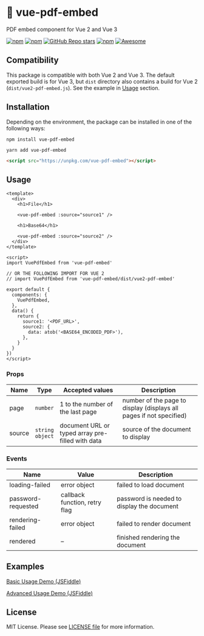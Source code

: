 # 📄 vue-pdf-embed

PDF embed component for Vue 2 and Vue 3

[![npm](https://img.shields.io/npm/v/vue-pdf-embed)](https://npmjs.com/package/vue-pdf-embed)
[![npm](https://img.shields.io/npm/dm/vue-pdf-embed)](https://npmjs.com/package/vue-pdf-embed)
[![GitHub Repo stars](https://img.shields.io/github/stars/hrynko/vue-pdf-embed)](https://github.com/hrynko/vue-pdf-embed)
[![npm](https://img.shields.io/npm/l/vue-pdf-embed)](https://github.com/hrynko/vue-pdf-embed/blob/master/LICENSE)
[![Awesome](https://raw.githubusercontent.com/sindresorhus/awesome/main/media/mentioned-badge.svg)](https://github.com/vuejs/awesome-vue)

## Compatibility

This package is compatible with both Vue 2 and Vue 3. The default exported build is for Vue 3, but `dist` directory also contains a build for Vue 2 (`dist/vue2-pdf-embed.js`). See the example in [Usage](#usage) section.

## Installation

Depending on the environment, the package can be installed in one of the following ways:

```shell
npm install vue-pdf-embed
```

```shell
yarn add vue-pdf-embed
```

```html
<script src="https://unpkg.com/vue-pdf-embed"></script>
```

## Usage

```vue
<template>
  <div>
    <h1>File</h1>

    <vue-pdf-embed :source="source1" />

    <h1>Base64</h1>

    <vue-pdf-embed :source="source2" />
  </div>
</template>

<script>
import VuePdfEmbed from 'vue-pdf-embed'

// OR THE FOLLOWING IMPORT FOR VUE 2
// import VuePdfEmbed from 'vue-pdf-embed/dist/vue2-pdf-embed'

export default {
  components: {
    VuePdfEmbed,
  },
  data() {
    return {
      source1: '<PDF_URL>',
      source2: {
        data: atob('<BASE64_ENCODED_PDF>'),
      },
    }
  }
})
</script>
```

### Props

| Name   | Type                   | Accepted values                                  | Description                                                         |
| ------ | ---------------------- | ------------------------------------------------ | ------------------------------------------------------------------- |
| page   | `number`               | 1 to the number of the last page                 | number of the page to display (displays all pages if not specified) |
| source | `string` <br> `object` | document URL or typed array pre-filled with data | source of the document to display                                   |

### Events

| Name               | Value                         | Description                                |
| ------------------ | ----------------------------- | ------------------------------------------ |
| loading-failed     | error object                  | failed to load document                    |
| password-requested | callback function, retry flag | password is needed to display the document |
| rendering-failed   | error object                  | failed to render document                  |
| rendered           | –                             | finished rendering the document            |

## Examples

[Basic Usage Demo (JSFiddle)](https://jsfiddle.net/hrynko/ct6p8r7k)

[Advanced Usage Demo (JSFiddle)](https://jsfiddle.net/hrynko/we7p5uq4)

## License

MIT License. Please see [LICENSE file](LICENSE) for more information.
